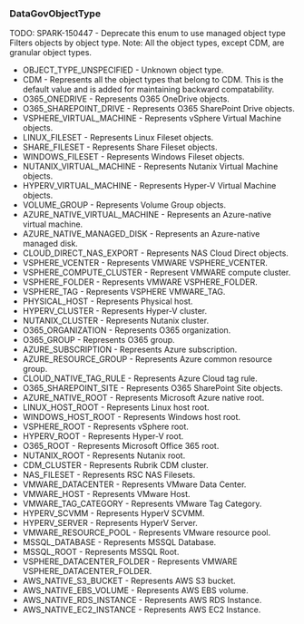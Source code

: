### DataGovObjectType
TODO: SPARK-150447 - Deprecate this enum to use managed object type
 Filters objects by object type.
 Note: All the object types, except CDM, are granular object types.

- OBJECT_TYPE_UNSPECIFIED - Unknown object type.
- CDM - Represents all the object types that belong to CDM. This is the default
 value and is added for maintaining backward compatability.
- O365_ONEDRIVE - Represents O365 OneDrive objects.
- O365_SHAREPOINT_DRIVE - Represents O365 SharePoint Drive objects.
- VSPHERE_VIRTUAL_MACHINE - Represents vSphere Virtual Machine objects.
- LINUX_FILESET - Represents Linux Fileset objects.
- SHARE_FILESET - Represents Share Fileset objects.
- WINDOWS_FILESET - Represents Windows Fileset objects.
- NUTANIX_VIRTUAL_MACHINE - Represents Nutanix Virtual Machine objects.
- HYPERV_VIRTUAL_MACHINE - Represents Hyper-V Virtual Machine objects.
- VOLUME_GROUP - Represents Volume Group objects.
- AZURE_NATIVE_VIRTUAL_MACHINE - Represents an Azure-native virtual machine.
- AZURE_NATIVE_MANAGED_DISK - Represents an Azure-native managed disk.
- CLOUD_DIRECT_NAS_EXPORT - Represents NAS Cloud Direct objects.
- VSPHERE_VCENTER - Represents VMWARE VSPHERE_VCENTER.
- VSPHERE_COMPUTE_CLUSTER - Represent VMWARE compute cluster.
- VSPHERE_FOLDER - Represents VMWARE VSPHERE_FOLDER.
- VSPHERE_TAG - Represents VSPHERE VMWARE_TAG.
- PHYSICAL_HOST - Represents Physical host.
- HYPERV_CLUSTER - Represents Hyper-V cluster.
- NUTANIX_CLUSTER - Represents Nutanix cluster.
- O365_ORGANIZATION - Represents O365 organization.
- O365_GROUP - Represents O365 group.
- AZURE_SUBSCRIPTION - Represents Azure subscription.
- AZURE_RESOURCE_GROUP - Represents Azure common resource group.
- CLOUD_NATIVE_TAG_RULE - Represents Azure Cloud tag rule.
- O365_SHAREPOINT_SITE - Represents O365 SharePoint Site objects.
- AZURE_NATIVE_ROOT - Represents Microsoft Azure native root.
- LINUX_HOST_ROOT - Represents Linux host root.
- WINDOWS_HOST_ROOT - Represents Windows host root.
- VSPHERE_ROOT - Represents vSphere root.
- HYPERV_ROOT - Represents Hyper-V root.
- O365_ROOT - Represents Microsoft Office 365 root.
- NUTANIX_ROOT - Represents Nutanix root.
- CDM_CLUSTER - Represents Rubrik CDM cluster.
- NAS_FILESET - Represents RSC NAS Filesets.
- VMWARE_DATACENTER - Represents VMware Data Center.
- VMWARE_HOST - Represents VMware Host.
- VMWARE_TAG_CATEGORY - Represents VMware Tag Category.
- HYPERV_SCVMM - Represents HyperV SCVMM.
- HYPERV_SERVER - Represents HyperV Server.
- VMWARE_RESOURCE_POOL - Represents VMware resource pool.
- MSSQL_DATABASE - Represents MSSQL Database.
- MSSQL_ROOT - Represents MSSQL Root.
- VSPHERE_DATACENTER_FOLDER - Represents VMWARE VSPHERE_DATACENTER_FOLDER.
- AWS_NATIVE_S3_BUCKET - Represents AWS S3 bucket.
- AWS_NATIVE_EBS_VOLUME - Represents AWS EBS volume.
- AWS_NATIVE_RDS_INSTANCE - Represents AWS RDS Instance.
- AWS_NATIVE_EC2_INSTANCE - Represents AWS EC2 Instance.
